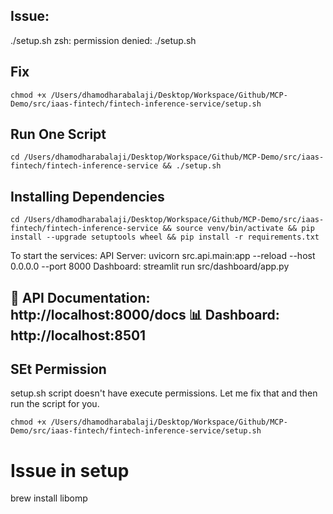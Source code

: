 ## Issue:

./setup.sh
zsh: permission denied: ./setup.sh

## Fix
```
chmod +x /Users/dhamodharabalaji/Desktop/Workspace/Github/MCP-Demo/src/iaas-fintech/fintech-inference-service/setup.sh
```

## Run One Script
```
cd /Users/dhamodharabalaji/Desktop/Workspace/Github/MCP-Demo/src/iaas-fintech/fintech-inference-service && ./setup.sh
```

## Installing Dependencies

```
cd /Users/dhamodharabalaji/Desktop/Workspace/Github/MCP-Demo/src/iaas-fintech/fintech-inference-service && source venv/bin/activate && pip install --upgrade setuptools wheel && pip install -r requirements.txt
```

 To start the services:
   API Server:  uvicorn src.api.main:app --reload --host 0.0.0.0 --port 8000
   Dashboard:   streamlit run src/dashboard/app.py

📖 API Documentation: http://localhost:8000/docs
📊 Dashboard:         http://localhost:8501
---


## SEt Permission

setup.sh script doesn't have execute permissions. Let me fix that and then run the script for you.

```
chmod +x /Users/dhamodharabalaji/Desktop/Workspace/Github/MCP-Demo/src/iaas-fintech/fintech-inference-service/setup.sh
```


# Issue in setup


brew install libomp

